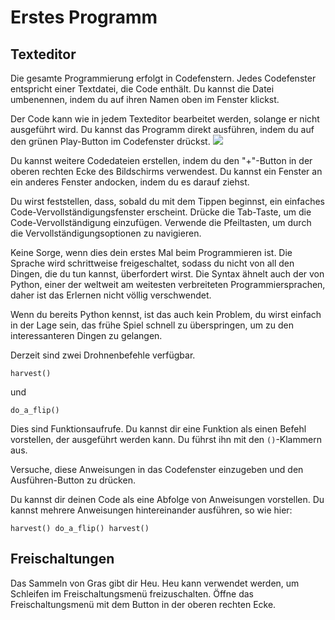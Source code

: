 # Erstes Programm
## Texteditor
Die gesamte Programmierung erfolgt in Codefenstern. Jedes Codefenster entspricht einer Textdatei, die Code enthält.
Du kannst die Datei umbenennen, indem du auf ihren Namen oben im Fenster klickst.

Der Code kann wie in jedem Texteditor bearbeitet werden, solange er nicht ausgeführt wird.
Du kannst das Programm direkt ausführen, indem du auf den grünen Play-Button im Codefenster drückst.
![](PlayButton50)

Du kannst weitere Codedateien erstellen, indem du den "+"-Button in der oberen rechten Ecke des Bildschirms verwendest.
Du kannst ein Fenster an ein anderes Fenster andocken, indem du es darauf ziehst.

Du wirst feststellen, dass, sobald du mit dem Tippen beginnst, ein einfaches Code-Vervollständigungsfenster erscheint.
Drücke die Tab-Taste, um die Code-Vervollständigung einzufügen.
Verwende die Pfeiltasten, um durch die Vervollständigungsoptionen zu navigieren.

Keine Sorge, wenn dies dein erstes Mal beim Programmieren ist. Die Sprache wird schrittweise freigeschaltet, sodass du nicht von all den Dingen, die du tun kannst, überfordert wirst.
Die Syntax ähnelt auch der von Python, einer der weltweit am weitesten verbreiteten Programmiersprachen, daher ist das Erlernen nicht völlig verschwendet.

Wenn du bereits Python kennst, ist das auch kein Problem, du wirst einfach in der Lage sein, das frühe Spiel schnell zu überspringen, um zu den interessanteren Dingen zu gelangen.

Derzeit sind zwei Drohnenbefehle verfügbar.

`harvest()`

und 

`do_a_flip()`

Dies sind Funktionsaufrufe. Du kannst dir eine Funktion als einen Befehl vorstellen, der ausgeführt werden kann. Du führst ihn mit den `()`-Klammern aus.

Versuche, diese Anweisungen in das Codefenster einzugeben und den Ausführen-Button zu drücken.

Du kannst dir deinen Code als eine Abfolge von Anweisungen vorstellen. Du kannst mehrere Anweisungen hintereinander ausführen, so wie hier:

`harvest()
do_a_flip()
harvest()`

## Freischaltungen
Das Sammeln von Gras gibt dir Heu. Heu kann verwendet werden, um Schleifen im Freischaltungsmenü freizuschalten. Öffne das Freischaltungsmenü mit dem Button in der oberen rechten Ecke.